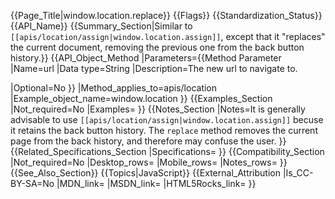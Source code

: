 {{Page_Title|window.location.replace}}
{{Flags}}
{{Standardization_Status}}
{{API_Name}}
{{Summary_Section|Similar to <code>[[apis/location/assign|window.location.assign]]</code>, except that it "replaces" the current document, removing the previous one from the back button history.}}
{{API_Object_Method
|Parameters={{Method Parameter
|Name=url
|Data type=String
|Description=The new url to navigate to.

|Optional=No
}}
|Method_applies_to=apis/location
|Example_object_name=window.location
}}
{{Examples_Section
|Not_required=No
|Examples=
}}
{{Notes_Section
|Notes=It is generally advisable to use <code>[[apis/location/assign|window.location.assign]]</code> becuse it retains the back button history. The <code>replace</code> method removes the current page from the back history, and therefore may confuse the user.
}}
{{Related_Specifications_Section
|Specifications=
}}
{{Compatibility_Section
|Not_required=No
|Desktop_rows=
|Mobile_rows=
|Notes_rows=
}}
{{See_Also_Section}}
{{Topics|JavaScript}}
{{External_Attribution
|Is_CC-BY-SA=No
|MDN_link=
|MSDN_link=
|HTML5Rocks_link=
}}